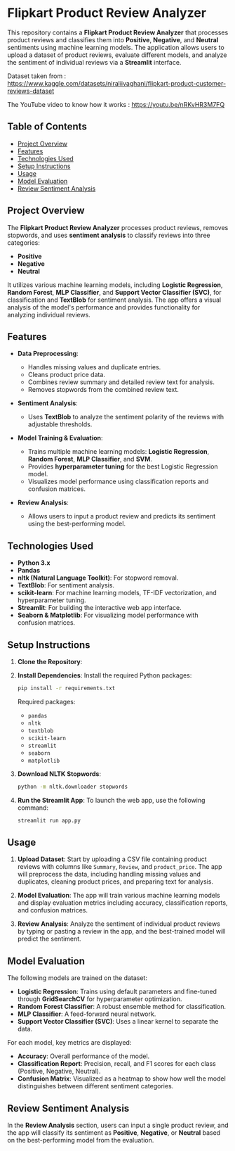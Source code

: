# Flipkart Product Review Analyzer

This repository contains a **Flipkart Product Review Analyzer** that processes product reviews and classifies them into **Positive**, **Negative**, and **Neutral** sentiments using machine learning models. The application allows users to upload a dataset of product reviews, evaluate different models, and analyze the sentiment of individual reviews via a **Streamlit** interface.

Dataset taken from : https://www.kaggle.com/datasets/niraliivaghani/flipkart-product-customer-reviews-dataset

The YouTube video to know how it works : https://youtu.be/nRKvHR3M7FQ
## Table of Contents
- [Project Overview](#project-overview)
- [Features](#features)
- [Technologies Used](#technologies-used)
- [Setup Instructions](#setup-instructions)
- [Usage](#usage)
- [Model Evaluation](#model-evaluation)
- [Review Sentiment Analysis](#review-sentiment-analysis)

## Project Overview

The **Flipkart Product Review Analyzer** processes product reviews, removes stopwords, and uses **sentiment analysis** to classify reviews into three categories:
- **Positive**
- **Negative**
- **Neutral**

It utilizes various machine learning models, including **Logistic Regression**, **Random Forest**, **MLP Classifier**, and **Support Vector Classifier (SVC)**, for classification and **TextBlob** for sentiment analysis. The app offers a visual analysis of the model's performance and provides functionality for analyzing individual reviews.

## Features
- **Data Preprocessing**: 
  - Handles missing values and duplicate entries.
  - Cleans product price data.
  - Combines review summary and detailed review text for analysis.
  - Removes stopwords from the combined review text.
  
- **Sentiment Analysis**: 
  - Uses **TextBlob** to analyze the sentiment polarity of the reviews with adjustable thresholds.

- **Model Training & Evaluation**:
  - Trains multiple machine learning models: **Logistic Regression**, **Random Forest**, **MLP Classifier**, and **SVM**.
  - Provides **hyperparameter tuning** for the best Logistic Regression model.
  - Visualizes model performance using classification reports and confusion matrices.

- **Review Analysis**:
  - Allows users to input a product review and predicts its sentiment using the best-performing model.

## Technologies Used
- **Python 3.x**
- **Pandas**
- **nltk (Natural Language Toolkit)**: For stopword removal.
- **TextBlob**: For sentiment analysis.
- **scikit-learn**: For machine learning models, TF-IDF vectorization, and hyperparameter tuning.
- **Streamlit**: For building the interactive web app interface.
- **Seaborn & Matplotlib**: For visualizing model performance with confusion matrices.

## Setup Instructions

1. **Clone the Repository**:
 
2. **Install Dependencies**:
   Install the required Python packages:
   ```bash
   pip install -r requirements.txt
   ```

   Required packages:
   - `pandas`
   - `nltk`
   - `textblob`
   - `scikit-learn`
   - `streamlit`
   - `seaborn`
   - `matplotlib`

3. **Download NLTK Stopwords**:
   ```bash
   python -m nltk.downloader stopwords
   ```

4. **Run the Streamlit App**:
   To launch the web app, use the following command:
   ```bash
   streamlit run app.py
   ```

## Usage

1. **Upload Dataset**: Start by uploading a CSV file containing product reviews with columns like `Summary`, `Review`, and `product_price`. The app will preprocess the data, including handling missing values and duplicates, cleaning product prices, and preparing text for analysis.

2. **Model Evaluation**: The app will train various machine learning models and display evaluation metrics including accuracy, classification reports, and confusion matrices.

3. **Review Analysis**: Analyze the sentiment of individual product reviews by typing or pasting a review in the app, and the best-trained model will predict the sentiment.

## Model Evaluation

The following models are trained on the dataset:
- **Logistic Regression**: Trains using default parameters and fine-tuned through **GridSearchCV** for hyperparameter optimization.
- **Random Forest Classifier**: A robust ensemble method for classification.
- **MLP Classifier**: A feed-forward neural network.
- **Support Vector Classifier (SVC)**: Uses a linear kernel to separate the data.

For each model, key metrics are displayed:
- **Accuracy**: Overall performance of the model.
- **Classification Report**: Precision, recall, and F1 scores for each class (Positive, Negative, Neutral).
- **Confusion Matrix**: Visualized as a heatmap to show how well the model distinguishes between different sentiment categories.

## Review Sentiment Analysis

In the **Review Analysis** section, users can input a single product review, and the app will classify its sentiment as **Positive**, **Negative**, or **Neutral** based on the best-performing model from the evaluation.
